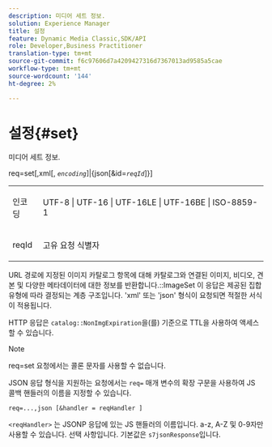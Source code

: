 ```yaml
---
description: 미디어 세트 정보.
solution: Experience Manager
title: 설정
feature: Dynamic Media Classic,SDK/API
role: Developer,Business Practitioner
translation-type: tm+mt
source-git-commit: f6c97606d7a4209427316d7367013ad9585a5cae
workflow-type: tm+mt
source-wordcount: '144'
ht-degree: 2%

---
```



# 설정{#set}

미디어 세트 정보.

req=set[,xml[, *`encoding`*]|{json[&amp;id=*`reqId`*]}]

<table id="simpletable_02C955F4EBAD4251A728F0FC68F432B5"> 
 <tr class="strow"> 
  <td class="stentry"> <p><span class="varname"> 인코딩</span> </p> </td> 
  <td class="stentry"> <p><span class="codeph"> UTF-8 | UTF-16 | UTF-16LE | UTF-16BE | ISO-8859-1</span> </p></td> 
 </tr> 
 <tr class="strow"> 
  <td class="stentry"> <p><span class="varname"> reqId</span> </p></td> 
  <td class="stentry"> <p>고유 요청 식별자 </p></td> 
 </tr> 
</table>

URL 경로에 지정된 이미지 카탈로그 항목에 대해 카탈로그와 연결된 이미지, 비디오, 견본 및 다양한 메타데이터에 대한 정보를 반환합니다.::ImageSet 이 응답은 제공된 집합 유형에 따라 결정되는 계층 구조입니다. &#39;xml&#39; 또는 &#39;json&#39; 형식이 요청되면 적절한 서식이 적용됩니다.

HTTP 응답은 `catalog::NonImgExpiration`을(를) 기준으로 TTL을 사용하여 액세스할 수 있습니다.

>[!NOTE]
>
>req=set 요청에서는 콜론 문자를 사용할 수 없습니다.

JSON 응답 형식을 지원하는 요청에서는 `req=` 매개 변수의 확장 구문을 사용하여 JS 콜백 핸들러의 이름을 지정할 수 있습니다.

`req=...,json [&handler = reqHandler ]`

`<reqHandler>` 는 JSONP 응답에 있는 JS 핸들러의 이름입니다. a-z, A-Z 및 0-9자만 사용할 수 있습니다. 선택 사항입니다. 기본값은 `s7jsonResponse`입니다.
